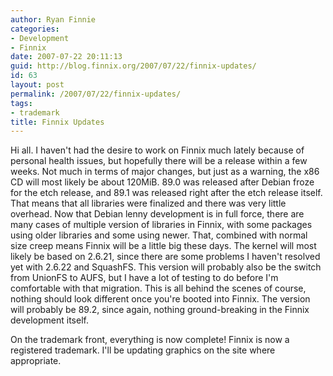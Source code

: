 ```yaml
---
author: Ryan Finnie
categories:
- Development
- Finnix
date: 2007-07-22 20:11:13
guid: http://blog.finnix.org/2007/07/22/finnix-updates/
id: 63
layout: post
permalink: /2007/07/22/finnix-updates/
tags:
- trademark
title: Finnix Updates
---
```

Hi all. I haven't had the desire to work on Finnix much lately because of personal health issues, but hopefully there will be a release within a few weeks. Not much in terms of major changes, but just as a warning, the x86 CD will most likely be about 120MiB. 89.0 was released after Debian froze for the etch release, and 89.1 was released right after the etch release itself. That means that all libraries were finalized and there was very little overhead. Now that Debian lenny development is in full force, there are many cases of multiple version of libraries in Finnix, with some packages using older libraries and some using newer. That, combined with normal size creep means Finnix will be a little big these days. The kernel will most likely be based on 2.6.21, since there are some problems I haven't resolved yet with 2.6.22 and SquashFS. This version will probably also be the switch from UnionFS to AUFS, but I have a lot of testing to do before I'm comfortable with that migration. This is all behind the scenes of course, nothing should look different once you're booted into Finnix. The version will probably be 89.2, since again, nothing ground-breaking in the Finnix development itself.

On the trademark front, everything is now complete! Finnix is now a registered trademark. I'll be updating graphics on the site where appropriate.
